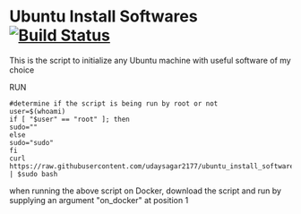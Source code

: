 # Ubuntu Install Softwares [![Build Status](https://travis-ci.org/udaysagar2177/unix_install_softwares.svg?branch=master)](https://travis-ci.org/udaysagar2177/unix_install_softwares)

This is the script to initialize any Ubuntu machine with useful software of my choice

RUN
```shell
#determine if the script is being run by root or not
user=$(whoami)
if [ "$user" == "root" ]; then
sudo=""
else
sudo="sudo"
fi
curl https://raw.githubusercontent.com/udaysagar2177/ubuntu_install_softwares/master/install_softwares.sh | $sudo bash
```

when running the above script on Docker, download the script and run by supplying an argument "on_docker" at position 1